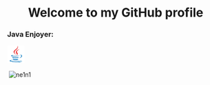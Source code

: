 <h1 align="center">Welcome to my GitHub profile</h1>
<p align="left">
</p>

<h3 align="left">Java Enjoyer:</h3>
<p align="left"> <a href="https://www.java.com" target="_blank" rel="noreferrer"> <img src="https://raw.githubusercontent.com/devicons/devicon/master/icons/java/java-original.svg" alt="java" width="40" height="40"/> </a> </p>

<p>&nbsp;<img align="center" src="https://github-readme-stats.vercel.app/api?username=ne1n1&show_icons=true&locale=en" alt="ne1n1" /></p>
